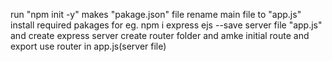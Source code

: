 run "npm init -y" makes "pakage.json" file rename main file to "app.js"
install required pakages for eg. npm i express ejs --save
server file "app.js" and create express server
create router folder and amke initial route and export
use router in app.js(server file)
